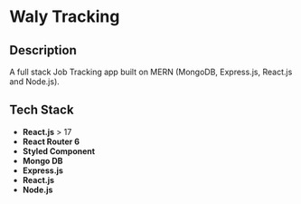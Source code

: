 # Waly Tracking

## Description

A full stack Job Tracking app built on MERN (MongoDB, Express.js, React.js and Node.js).

## Tech Stack

- **React.js** > 17
- **React Router 6**
- **Styled Component**
- **Mongo DB**
- **Express.js**
- **React.js**
- **Node.js**
